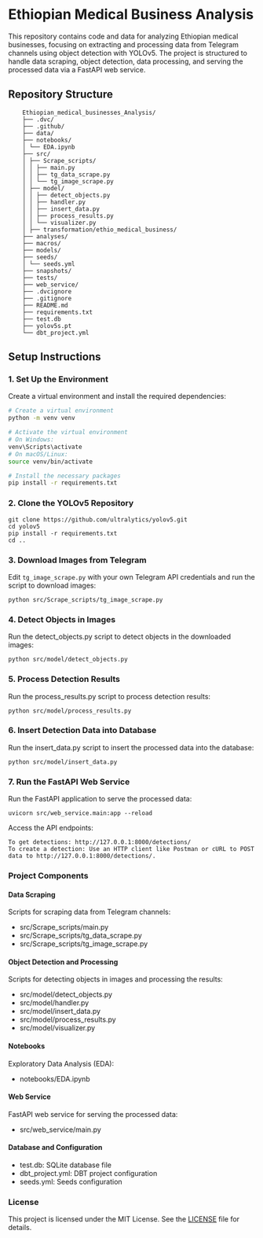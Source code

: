 # Ethiopian Medical Business Analysis
This repository contains code and data for analyzing Ethiopian medical businesses, focusing on extracting and processing data from Telegram channels using object detection with YOLOv5. The project is structured to handle data scraping, object detection, data processing, and serving the processed data via a FastAPI web service.

## Repository Structure

```
    Ethiopian_medical_businesses_Analysis/
    ├── .dvc/
    ├── .github/
    ├── data/
    ├── notebooks/
    │ └── EDA.ipynb
    ├── src/
    │ ├── Scrape_scripts/
    │ │ ├── main.py
    │ │ ├── tg_data_scrape.py
    │ │ └── tg_image_scrape.py
    │ ├── model/
    │ │ ├── detect_objects.py
    │ │ ├── handler.py
    │ │ ├── insert_data.py
    │ │ ├── process_results.py
    │ │ └── visualizer.py
    │ ├── transformation/ethio_medical_business/
    ├── analyses/
    ├── macros/
    ├── models/
    ├── seeds/
    │ └── seeds.yml
    ├── snapshots/
    ├── tests/
    ├── web_service/
    ├── .dvcignore
    ├── .gitignore
    ├── README.md
    ├── requirements.txt
    ├── test.db
    ├── yolov5s.pt
    └── dbt_project.yml

```


## Setup Instructions

### 1. Set Up the Environment

Create a virtual environment and install the required dependencies:

```bash
# Create a virtual environment
python -m venv venv

# Activate the virtual environment
# On Windows:
venv\Scripts\activate
# On macOS/Linux:
source venv/bin/activate

# Install the necessary packages
pip install -r requirements.txt
```

### 2. Clone the YOLOv5 Repository

```
git clone https://github.com/ultralytics/yolov5.git
cd yolov5
pip install -r requirements.txt
cd ..
```

### 3. Download Images from Telegram

Edit `tg_image_scrape.py` with your own Telegram API credentials and run the script to download images:

```
python src/Scrape_scripts/tg_image_scrape.py
```
### 4. Detect Objects in Images

Run the detect_objects.py script to detect objects in the downloaded images:

```
python src/model/detect_objects.py
```

### 5. Process Detection Results

Run the process_results.py script to process detection results:

```
python src/model/process_results.py
```

### 6. Insert Detection Data into Database

Run the insert_data.py script to insert the processed data into the database:

```
python src/model/insert_data.py
```

### 7. Run the FastAPI Web Service

Run the FastAPI application to serve the processed data:

```
uvicorn src/web_service.main:app --reload
```
Access the API endpoints:

    To get detections: http://127.0.0.1:8000/detections/
    To create a detection: Use an HTTP client like Postman or cURL to POST data to http://127.0.0.1:8000/detections/.

### Project Components
#### Data Scraping

Scripts for scraping data from Telegram channels:

- src/Scrape_scripts/main.py
- src/Scrape_scripts/tg_data_scrape.py
- src/Scrape_scripts/tg_image_scrape.py

#### Object Detection and Processing

Scripts for detecting objects in images and processing the results:

- src/model/detect_objects.py
- src/model/handler.py
- src/model/insert_data.py
- src/model/process_results.py
- src/model/visualizer.py

#### Notebooks

Exploratory Data Analysis (EDA):

- notebooks/EDA.ipynb

#### Web Service

FastAPI web service for serving the processed data:

- src/web_service/main.py

#### Database and Configuration

- test.db: SQLite database file
- dbt_project.yml: DBT project configuration
- seeds.yml: Seeds configuration

### License

This project is licensed under the MIT License. See the [LICENSE]() file for details.
